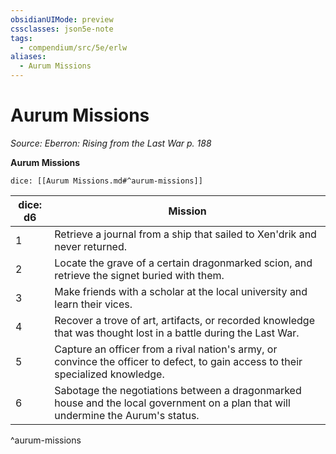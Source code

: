 ```yaml
---
obsidianUIMode: preview
cssclasses: json5e-note
tags:
  - compendium/src/5e/erlw
aliases:
  - Aurum Missions
---
```

# Aurum Missions
*Source: Eberron: Rising from the Last War p. 188* 

**Aurum Missions**

`dice: [[Aurum Missions.md#^aurum-missions]]`

| dice: d6 | Mission |
|----------|---------|
| 1 | Retrieve a journal from a ship that sailed to Xen'drik and never returned. |
| 2 | Locate the grave of a certain dragonmarked scion, and retrieve the signet buried with them. |
| 3 | Make friends with a scholar at the local university and learn their vices. |
| 4 | Recover a trove of art, artifacts, or recorded knowledge that was thought lost in a battle during the Last War. |
| 5 | Capture an officer from a rival nation's army, or convince the officer to defect, to gain access to their specialized knowledge. |
| 6 | Sabotage the negotiations between a dragonmarked house and the local government on a plan that will undermine the Aurum's status. |
^aurum-missions
